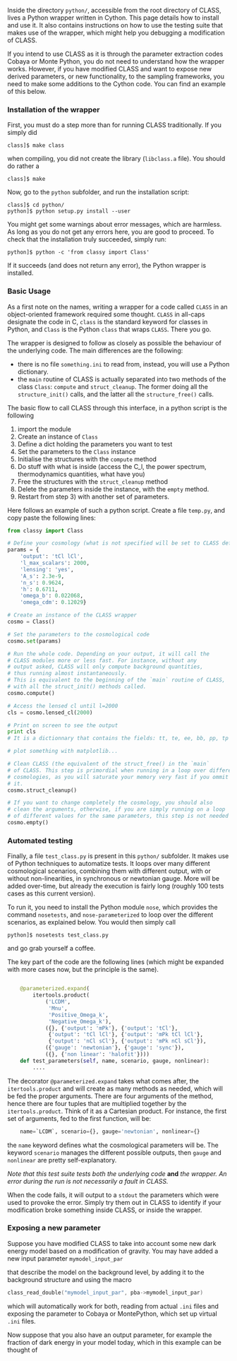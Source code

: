 Inside the directory `python/`, accessible from the root directory of CLASS, lives a Python wrapper written in Cython. This page details how to install and use it. It also contains instructions on how to use the testing suite that makes use of the wrapper, which might help you debugging a modification of CLASS.

If you intend to use CLASS as it is through the parameter extraction codes Cobaya or Monte Python,
you do not need to understand how the wrapper works. However, if you have modified CLASS and want to expose new derived parameters, or new functionality, to the sampling frameworks, you need to make some additions to the Cython code. You can find an example of this below. 


### Installation of the wrapper

First, you must do a step more than for running CLASS traditionally. If you simply did

~~~ code
class]$ make class
~~~

when compiling, you did not create the library (`libclass.a` file). You should do rather a

~~~ code
class]$ make
~~~

Now, go to the `python` subfolder, and run the installation script:

~~~ code
class]$ cd python/
python]$ python setup.py install --user
~~~

You might get some warnings about error messages, which are harmless. As long as you do not get any errors here, you are good to proceed. To check that the installation truly succeeded, simply run:

~~~ code
python]$ python -c 'from classy import Class'
~~~

If it succeeds (and does not return any error), the Python wrapper is installed.


### Basic Usage

As a first note on the names, writing a wrapper for a code called `CLASS` in an object-oriented framework required some thought. `CLASS` in all-caps designate the code in C, `class` is the standard keyword for classes in Python, and `Class` is the Python `class` that wraps `CLASS`. There you go.

The wrapper is designed to follow as closely as possible the behaviour of the underlying code. The main differences are the following:

* there is no file `something.ini` to read from, instead, you will use a Python dictionary.
* the `main` routine of CLASS is actually separated into two methods of the class `Class`: `compute` and `struct_cleanup`. The former doing all the `structure_init()` calls, and the latter all the `structure_free()` calls.

The basic flow to call CLASS through this interface, in a python script is the following

1. import the module
2. Create an instance of `Class`
3. Define a dict holding the parameters you want to test
4. Set the parameters to the `Class` instance
5. Initialise the structures with the `compute` method
6. Do stuff with what is inside (access the C_l, the power spectrum, thermodynamics quantities, what have you)
7. Free the structures with the `struct_cleanup` method
8. Delete the parameters inside the instance, with the `empty` method.
9. Restart from step 3) with another set of parameters.

Here follows an example of such a python script. Create a file `temp.py`, and copy paste the following lines:

~~~ python
from classy import Class

# Define your cosmology (what is not specified will be set to CLASS default parameters)
params = {
    'output': 'tCl lCl',
    'l_max_scalars': 2000,
    'lensing': 'yes',
    'A_s': 2.3e-9,
    'n_s': 0.9624, 
    'h': 0.6711,
    'omega_b': 0.022068,
    'omega_cdm': 0.12029}

# Create an instance of the CLASS wrapper
cosmo = Class()

# Set the parameters to the cosmological code
cosmo.set(params)

# Run the whole code. Depending on your output, it will call the
# CLASS modules more or less fast. For instance, without any
# output asked, CLASS will only compute background quantities,
# thus running almost instantaneously.
# This is equivalent to the beginning of the `main` routine of CLASS,
# with all the struct_init() methods called.
cosmo.compute()

# Access the lensed cl until l=2000
cls = cosmo.lensed_cl(2000)

# Print on screen to see the output
print cls
# It is a dictionnary that contains the fields: tt, te, ee, bb, pp, tp

# plot something with matplotlib...

# Clean CLASS (the equivalent of the struct_free() in the `main`
# of CLASS. This step is primordial when running in a loop over different
# cosmologies, as you will saturate your memory very fast if you ommit
# it.
cosmo.struct_cleanup()

# If you want to change completely the cosmology, you should also
# clean the arguments, otherwise, if you are simply running on a loop
# of different values for the same parameters, this step is not needed
cosmo.empty()
~~~

### Automated testing

Finally, a file `test_class.py` is present in this `python/` subfolder. It makes use of Python techniques to automatize tests. It loops over many different cosmological scenarios, combining them with different output, with or without non-linearities, in synchronous or newtonian gauge. More will be added over-time, but already the execution is fairly long (roughly 100 tests cases as this current version).

To run it, you need to install the Python module `nose`, which provides the command `nosetests`, and `nose-parameterized` to loop over the different scenarios, as explained below. You would then simply call

~~~ code
python]$ nosetests test_class.py
~~~

and go grab yourself a coffee. 

The key part of the code are the following lines (which might be expanded with more cases now, but the principle is the same).

~~~ python

    @parameterized.expand(
        itertools.product(
            ('LCDM',
             'Mnu',
             'Positive_Omega_k',
             'Negative_Omega_k'),
            ({}, {'output': 'mPk'}, {'output': 'tCl'},
             {'output': 'tCl lCl'}, {'output': 'mPk tCl lCl'},
             {'output': 'nCl sCl'}, {'output': 'mPk nCl sCl'}),
            ({'gauge': 'newtonian'}, {'gauge': 'sync'}),
            ({}, {'non linear': 'halofit'})))
    def test_parameters(self, name, scenario, gauge, nonlinear):
        ....
~~~

The decorator `@parameterized.expand` takes what comes after, the `itertools.product` and will create as many methods as needed, which will be fed the proper arguments. There are four arguments of the method, hence there are four tuples that are multiplied together by the `itertools.product`. Think of it as a Cartesian product. For instance, the first set of arguments, fed to the first function, will be:

~~~ python
    name=`LCDM`, scenario={}, gauge='newtonian', nonlinear={}
~~~

the `name` keyword defines what the cosmological parameters will be. The keyword `scenario` manages the different possible outputs, then `gauge` and `nonlinear` are pretty self-explanatory.

*Note that this test suite tests both the underlying code* **and** *the wrapper. An error during the run is not necessarily a fault in CLASS.*

When the code fails, it will output to a `stdout` the parameters which were used to provoke the error. Simply try them out in CLASS to identify if your modification broke something inside CLASS, or inside the wrapper.

### Exposing a new parameter

Suppose you have modified CLASS to take into account some new dark energy model based on a modification of gravity. 
You may have added a new input parameter `mymodel_input_par`
 
that describe the model on the background level, by adding it to the background structure and using the macro 
~~~ C
class_read_double("mymodel_input_par", pba->mymodel_input_par)
~~~ 
which will automatically work for both, reading from actual `.ini` files and exposing the parameter to Cobaya or MontePython, 
which set up virtual `.ini` files. 

Now suppose that you also have an output parameter, for example the fraction of dark energy in your model today, 
which in this example can be thought of 

